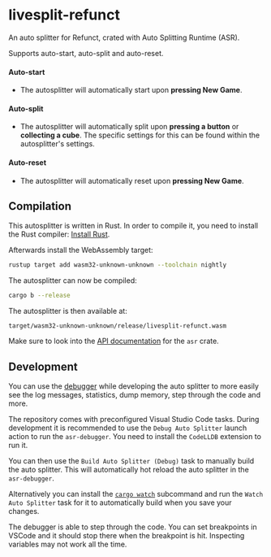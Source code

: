 # livesplit-refunct

An auto splitter for Refunct, crated with Auto Splitting Runtime (ASR).

Supports auto-start, auto-split and auto-reset.

#### Auto-start
- The autosplitter will automatically start upon **pressing New Game**.
#### Auto-split
- The autosplitter will automatically split upon **pressing a button** or **collecting a cube**. The specific settings for this can be found within the autosplitter's settings.
#### Auto-reset
- The autosplitter will automatically reset upon **pressing New Game**.

## Compilation

This autosplitter is written in Rust. In order to compile it, you need to
install the Rust compiler: [Install Rust](https://www.rust-lang.org/tools/install).

Afterwards install the WebAssembly target:
```sh
rustup target add wasm32-unknown-unknown --toolchain nightly
```

The autosplitter can now be compiled:
```sh
cargo b --release
```

The autosplitter is then available at:
```
target/wasm32-unknown-unknown/release/livesplit-refunct.wasm
```

Make sure to look into the [API documentation](https://livesplit.org/asr/asr/) for the `asr` crate.

## Development

You can use the [debugger](https://github.com/LiveSplit/asr-debugger) while
developing the auto splitter to more easily see the log messages, statistics,
dump memory, step through the code and more.

The repository comes with preconfigured Visual Studio Code tasks. During
development it is recommended to use the `Debug Auto Splitter` launch action to
run the `asr-debugger`. You need to install the `CodeLLDB` extension to run it.

You can then use the `Build Auto Splitter (Debug)` task to manually build the
auto splitter. This will automatically hot reload the auto splitter in the
`asr-debugger`.

Alternatively you can install the [`cargo
watch`](https://github.com/watchexec/cargo-watch?tab=readme-ov-file#install)
subcommand and run the `Watch Auto Splitter` task for it to automatically build
when you save your changes.

The debugger is able to step through the code. You can set breakpoints in VSCode
and it should stop there when the breakpoint is hit. Inspecting variables may
not work all the time.

